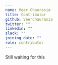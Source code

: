 ```yaml
---
name: Veer Chaurasia
title: Contributor
github: VeerChaurasia
twitter: ""
linkedin: ""
slack: ""
joining_date: ""
role: contributor
---
```


Still waiting for this
